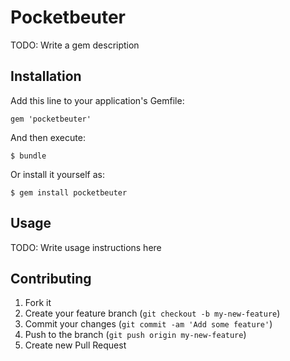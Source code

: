 # Pocketbeuter

TODO: Write a gem description

## Installation

Add this line to your application's Gemfile:

    gem 'pocketbeuter'

And then execute:

    $ bundle

Or install it yourself as:

    $ gem install pocketbeuter

## Usage

TODO: Write usage instructions here

## Contributing

1. Fork it
2. Create your feature branch (`git checkout -b my-new-feature`)
3. Commit your changes (`git commit -am 'Add some feature'`)
4. Push to the branch (`git push origin my-new-feature`)
5. Create new Pull Request
